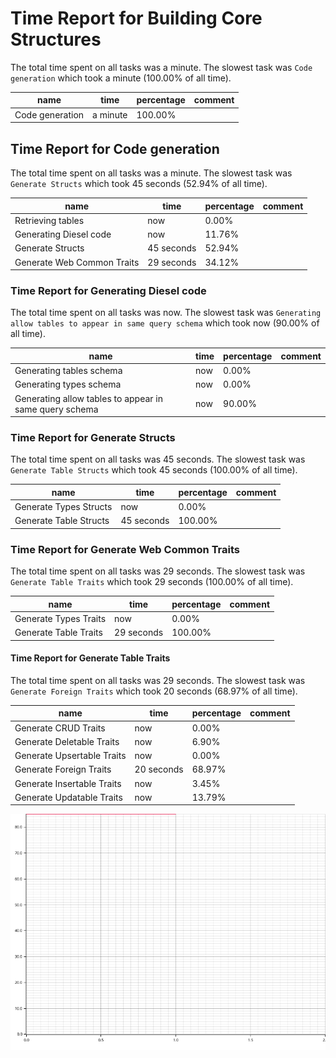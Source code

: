 # Time Report for Building Core Structures

The total time spent on all tasks was a minute.
The slowest task was `Code generation` which took a minute (100.00% of all time).

| name            | time     | percentage | comment |
|-----------------|----------|------------|---------|
| Code generation | a minute | 100.00%    |         |

## Time Report for Code generation

The total time spent on all tasks was a minute.
The slowest task was `Generate Structs` which took 45 seconds (52.94% of all time).

| name                       | time       | percentage | comment |
|----------------------------|------------|------------|---------|
| Retrieving tables          | now        | 0.00%      |         |
| Generating Diesel code     | now        | 11.76%     |         |
| Generate Structs           | 45 seconds | 52.94%     |         |
| Generate Web Common Traits | 29 seconds | 34.12%     |         |

### Time Report for Generating Diesel code

The total time spent on all tasks was now.
The slowest task was `Generating allow tables to appear in same query schema` which took now (90.00% of all time).

| name                                                   | time | percentage | comment |
|--------------------------------------------------------|------|------------|---------|
| Generating tables schema                               | now  | 0.00%      |         |
| Generating types schema                                | now  | 0.00%      |         |
| Generating allow tables to appear in same query schema | now  | 90.00%     |         |

### Time Report for Generate Structs

The total time spent on all tasks was 45 seconds.
The slowest task was `Generate Table Structs` which took 45 seconds (100.00% of all time).

| name                   | time       | percentage | comment |
|------------------------|------------|------------|---------|
| Generate Types Structs | now        | 0.00%      |         |
| Generate Table Structs | 45 seconds | 100.00%    |         |

### Time Report for Generate Web Common Traits

The total time spent on all tasks was 29 seconds.
The slowest task was `Generate Table Traits` which took 29 seconds (100.00% of all time).

| name                  | time       | percentage | comment |
|-----------------------|------------|------------|---------|
| Generate Types Traits | now        | 0.00%      |         |
| Generate Table Traits | 29 seconds | 100.00%    |         |

#### Time Report for Generate Table Traits

The total time spent on all tasks was 29 seconds.
The slowest task was `Generate Foreign Traits` which took 20 seconds (68.97% of all time).

| name                       | time       | percentage | comment |
|----------------------------|------------|------------|---------|
| Generate CRUD Traits       | now        | 0.00%      |         |
| Generate Deletable Traits  | now        | 6.90%      |         |
| Generate Upsertable Traits | now        | 0.00%      |         |
| Generate Foreign Traits    | 20 seconds | 68.97%     |         |
| Generate Insertable Traits | now        | 3.45%      |         |
| Generate Updatable Traits  | now        | 13.79%     |         |

![Plot](time_requirements_report.png)
